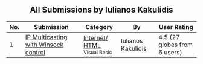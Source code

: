 ﻿<div align="center">

## All Submissions by Iulianos Kakulidis

</div>

No.  | Submission | Category | By   | User Rating
---- | ---------- | -------- | ---- | -----------
1 | [IP Multicasting with Winsock control<br />](https://github.com/Planet-Source-Code/iulianos-kakulidis-ip-multicasting-with-winsock-control__1-29005) | [Internet/ HTML<br /><sup>Visual Basic</sup>](../ByCategory/internet-html__1-34.md) | Iulianos Kakulidis | 4.5 (27 globes from 6 users)
